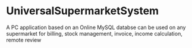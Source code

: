 # UniversalSupermarketSystem
A PC application based on an Online MySQL databse can be used on any supermarket for billing, stock management, invoice, income calculation, remote review
